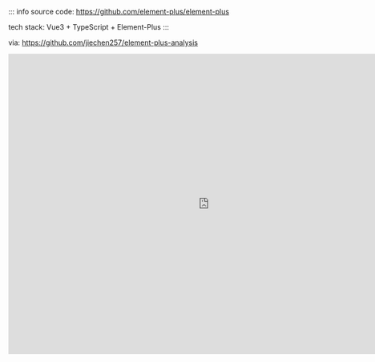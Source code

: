 ::: info
source code: https://github.com/element-plus/element-plus

tech stack: Vue3 + TypeScript + Element-Plus
:::

via: https://github.com/jiechen257/element-plus-analysis

<iframe height=1200 width="1600" src="https://element.becase.top/" frameborder=0   allowfullscreen style="transform: scale(.5, .5) translate(-50%, -50%);"></iframe>